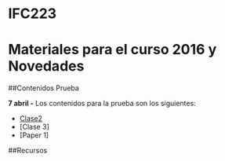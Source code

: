 # IFC223
Materiales para el curso 2016 y Novedades
===

##Contenidos Prueba 

**7 abril -**  Los contenidos para la prueba son los siguientes:
- [Clase2](https://github.com/bioinf-geno/materials/blob/master/prueba01.md)  
- [Clase 3]
- [Paper 1]


##Recursos
